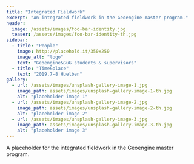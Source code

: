 ```yaml
---
title: "Integrated Fieldwork"
excerpt: "An integrated fieldwork in the Geoengine master program."
header:
  image: /assets/images/foo-bar-identity.jpg
  teaser: /assets/images/foo-bar-identity-th.jpg
sidebar:
  - title: "People"
    image: http://placehold.it/350x250
    image_alt: "logo"
    text: "Geoengine&GuG students & supervisors"
  - title: "Time&place"
    text: "2019.7-8 Huelben"
gallery:
  - url: /assets/images/unsplash-gallery-image-1.jpg
    image_path: assets/images/unsplash-gallery-image-1-th.jpg
    alt: "placeholder image 1"
  - url: /assets/images/unsplash-gallery-image-2.jpg
    image_path: assets/images/unsplash-gallery-image-2-th.jpg
    alt: "placeholder image 2"
  - url: /assets/images/unsplash-gallery-image-3.jpg
    image_path: assets/images/unsplash-gallery-image-3-th.jpg
    alt: "placeholder image 3"
---
```


A placeholder for the integrated fieldwork in the Geoengine master program.

